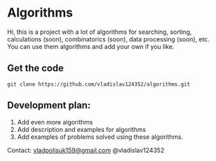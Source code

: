 # Algorithms

Hi, this is a project with a lot of algorithms for searching, sorting, calculations (soon), combinatorics (soon), data processing (soon), etc.  
You can use them algorithms and add your own if you like.  

## Get the code

```console
git clone https://github.com/vladislav124352/algorithms.git
```

## Development plan:

1. Add even more algorithms
2. Add description and examples for algorithms
3. Add examples of problems solved using these algorithms.

Contact: vladpolisuk159@gmail.com
@vladislav124352
